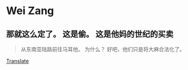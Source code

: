 # Wei Zang

## 那就这么定了。 这是偷。 这是他妈的世纪的买卖

> 从东南亚陆路前往马耳他。 为什么？ 好吧，他们只是将大麻合法化了。

[Translate](https://translate.google.com)